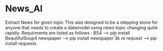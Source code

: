 # News_AI
Extract News for given topic
	This was designed to be a stepping stone for anyone that needs to create a datamodel using news topic changing quite rapidly.
	Requirments are listed as follows :
	BS4 --> pip install BeautifulSoup4
	newspaper --> pip install newspaper 3k 
	re 
	request --> pip install requests 
	
